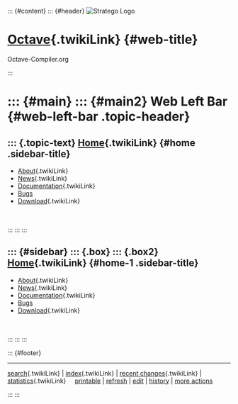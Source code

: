 ::: {#content}
::: {#header}
![Stratego
Logo](http://stratego.insanity.nl/StrategoLogoTextlessWhite-100px.png)

<div>

[Octave](WebHome){.twikiLink} {#web-title}
=============================

Octave-Compiler.org

</div>
:::

::: {#main}
::: {#main2}
Web Left Bar {#web-left-bar .topic-header}
============

::: {.topic-text}
[Home](WebHome){.twikiLink} {#home .sidebar-title}
---------------------------

-   [About](AboutOctaveCompiler){.twikiLink}
-   [News](OctaveCompilerNews){.twikiLink}
-   [Documentation](OctaveCompilerDocumentation){.twikiLink}
-   [Bugs](https://catamaran.labs.cs.uu.nl/jira/browse/OCT)
-   [Download](OctaveCompilerDownload){.twikiLink}

\
\
:::
:::
:::

::: {#sidebar}
::: {.box}
::: {.box2}
[Home](WebHome){.twikiLink} {#home-1 .sidebar-title}
---------------------------

-   [About](AboutOctaveCompiler){.twikiLink}
-   [News](OctaveCompilerNews){.twikiLink}
-   [Documentation](OctaveCompilerDocumentation){.twikiLink}
-   [Bugs](https://catamaran.labs.cs.uu.nl/jira/browse/OCT)
-   [Download](OctaveCompilerDownload){.twikiLink}

\
\
:::
:::
:::

::: {#footer}
<div>

<div>

------------------------------------------------------------------------

[search](WebSearch){.twikiLink} \| [index](WebIndex){.twikiLink} \|
[recent changes](WebChanges){.twikiLink} \|
[statistics](WebStatistics){.twikiLink}    
[printable](http://www.program-transformation.org/view/Octave/WebLeftBar?skin=print)
\|
[refresh](http://www.program-transformation.org/fresh/Octave/WebLeftBar)
\|
[edit](http://www.program-transformation.org/edit/Octave/WebLeftBar?t=1536826803)
\|
[history](http://www.program-transformation.org/rdiff/Octave/WebLeftBar)
\| [more
actions](http://www.program-transformation.org/oops/Octave/WebLeftBar?template=oopsmore&param1=1.5&param2=1.5)

</div>

</div>
:::
:::
